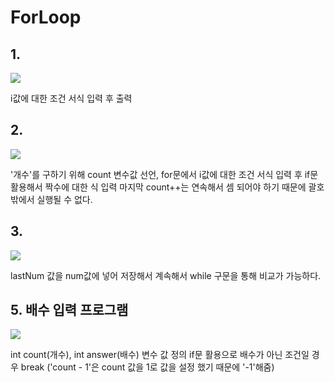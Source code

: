 # ForLoop 


## 1.
![](Pasted%20image%2020240605161138.png)

i값에 대한 조건 서식 입력 후 출력



## 2.
![](Pasted%20image%2020240605161519.png)

'개수'를 구하기 위해 count 변수값 선언,
for문에서 i값에 대한 조건 서식 입력 후
if문 활용해서 짝수에 대한 식 입력
마지막 count++는 연속해서 셈 되어야 하기 때문에
괄호 밖에서 실행될 수 없다.


## 3.
![](Pasted%20image%2020240605172434.png)

lastNum 값을 num값에 넣어 저장해서
계속해서 while 구문을 통해 비교가 가능하다.


## 5. 배수 입력 프로그램
![](Pasted%20image%2020240605174749.png)

int count(개수), int answer(배수) 변수 값 정의
if문 활용으로 배수가 아닌 조건일 경우 break
('count - 1'은 count 값을 1로 값을 설정 했기 때문에 '-1'해줌)
